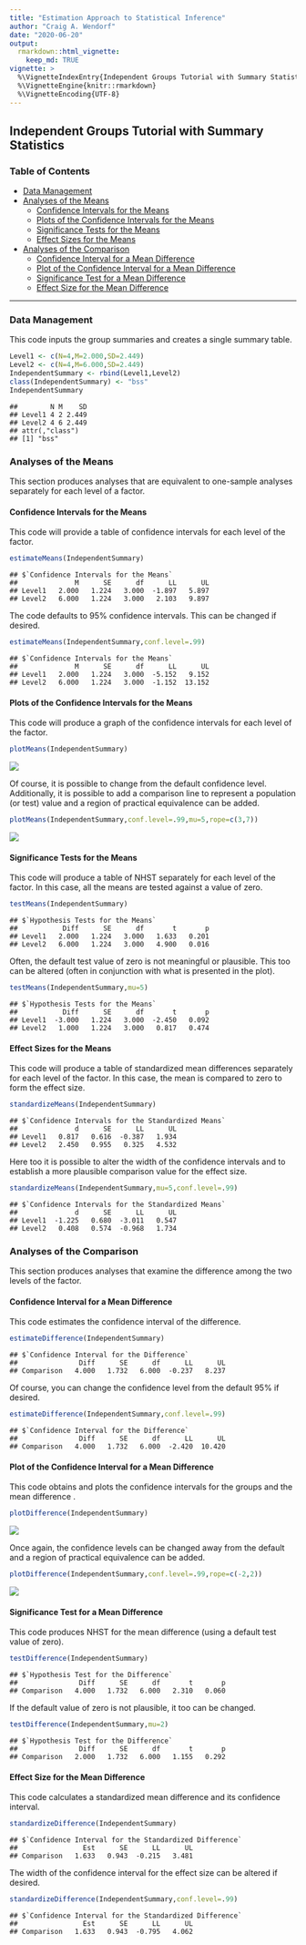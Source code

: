 ```yaml
---
title: "Estimation Approach to Statistical Inference"
author: "Craig A. Wendorf"
date: "2020-06-20"
output: 
  rmarkdown::html_vignette:
    keep_md: TRUE
vignette: >
  %\VignetteIndexEntry{Independent Groups Tutorial with Summary Statistics}
  %\VignetteEngine{knitr::rmarkdown}
  %\VignetteEncoding{UTF-8}
---
```


## Independent Groups Tutorial with Summary Statistics

### Table of Contents

- [Data Management](#data-management)
- [Analyses of the Means](#analyses-of-the-means)
  - [Confidence Intervals for the Means](#confidence-intervals-for-the-means)
  - [Plots of the Confidence Intervals for the Means](#plots-of-the-confidence-intervals-for-the-means)
  - [Significance Tests for the Means](#significance-tests-for-the-means)
  - [Effect Sizes for the Means](#effect-sizes-for-the-means)
- [Analyses of the Comparison](#analyses-of-the-comparison)
  - [Confidence Interval for a Mean Difference](#confidence-interval-for-a-mean-difference)
  - [Plot of the Confidence Interval for a Mean Difference](#plot-of-the-confidence-interval-for-a-mean-difference)
  - [Significance Test for a Mean Difference](#significance-test-for-a-mean-difference)
  - [Effect Size for the Mean Difference](#effect-size-for-the-mean-difference)

---

### Data Management

This code inputs the group summaries and creates a single summary table.

```r
Level1 <- c(N=4,M=2.000,SD=2.449)
Level2 <- c(N=4,M=6.000,SD=2.449)
IndependentSummary <- rbind(Level1,Level2)
class(IndependentSummary) <- "bss"
IndependentSummary
```

```
##        N M    SD
## Level1 4 2 2.449
## Level2 4 6 2.449
## attr(,"class")
## [1] "bss"
```

### Analyses of the Means

This section produces analyses that are equivalent to one-sample analyses separately for each level of a factor.

#### Confidence Intervals for the Means

This code will provide a table of confidence intervals for each level of the factor.

```r
estimateMeans(IndependentSummary)
```

```
## $`Confidence Intervals for the Means`
##              M      SE      df      LL      UL
## Level1   2.000   1.224   3.000  -1.897   5.897
## Level2   6.000   1.224   3.000   2.103   9.897
```

The code defaults to 95% confidence intervals. This can be changed if desired.

```r
estimateMeans(IndependentSummary,conf.level=.99)
```

```
## $`Confidence Intervals for the Means`
##              M      SE      df      LL      UL
## Level1   2.000   1.224   3.000  -5.152   9.152
## Level2   6.000   1.224   3.000  -1.152  13.152
```

#### Plots of the Confidence Intervals for the Means

This code will produce a graph of the confidence intervals for each level of the factor.

```r
plotMeans(IndependentSummary)
```

![](figures/Independent-MeansA-1.png)<!-- -->

Of course, it is possible to change from the default confidence level. Additionally, it is possible to add a comparison line to represent a population (or test) value and a region of practical equivalence can be added.

```r
plotMeans(IndependentSummary,conf.level=.99,mu=5,rope=c(3,7))
```

![](figures/Independent-MeansB-1.png)<!-- -->

#### Significance Tests for the Means

This code will produce a table of NHST separately for each level of the factor. In this case, all the means are tested against a value of zero.

```r
testMeans(IndependentSummary)
```

```
## $`Hypothesis Tests for the Means`
##           Diff      SE      df       t       p
## Level1   2.000   1.224   3.000   1.633   0.201
## Level2   6.000   1.224   3.000   4.900   0.016
```

Often, the default test value of zero is not meaningful or plausible. This too can be altered (often in conjunction with what is presented in the plot).

```r
testMeans(IndependentSummary,mu=5)
```

```
## $`Hypothesis Tests for the Means`
##           Diff      SE      df       t       p
## Level1  -3.000   1.224   3.000  -2.450   0.092
## Level2   1.000   1.224   3.000   0.817   0.474
```

#### Effect Sizes for the Means

This code will produce a table of standardized mean differences separately for each level of the factor. In this case, the mean is compared to zero to form the effect size.

```r
standardizeMeans(IndependentSummary)
```

```
## $`Confidence Intervals for the Standardized Means`
##              d      SE      LL      UL
## Level1   0.817   0.616  -0.387   1.934
## Level2   2.450   0.955   0.325   4.532
```

Here too it is possible to alter the width of the confidence intervals and to establish a more plausible comparison value for the effect size.

```r
standardizeMeans(IndependentSummary,mu=5,conf.level=.99)
```

```
## $`Confidence Intervals for the Standardized Means`
##              d      SE      LL      UL
## Level1  -1.225   0.680  -3.011   0.547
## Level2   0.408   0.574  -0.968   1.734
```
 
### Analyses of the Comparison

This section produces analyses that examine the difference among the two levels of the factor.

#### Confidence Interval for a Mean Difference

This code estimates the confidence interval of the difference.

```r
estimateDifference(IndependentSummary)
```

```
## $`Confidence Interval for the Difference`
##               Diff      SE      df      LL      UL
## Comparison   4.000   1.732   6.000  -0.237   8.237
```

Of course, you can change the confidence level from the default 95% if desired.

```r
estimateDifference(IndependentSummary,conf.level=.99)
```

```
## $`Confidence Interval for the Difference`
##               Diff      SE      df      LL      UL
## Comparison   4.000   1.732   6.000  -2.420  10.420
```

#### Plot of the Confidence Interval for a Mean Difference

This code obtains and plots the confidence intervals for the groups and the mean difference .

```r
plotDifference(IndependentSummary)
```

![](figures/Independent-DifferenceA-1.png)<!-- -->

Once again, the confidence levels can be changed away from the default and a region of practical equivalence can be added.

```r
plotDifference(IndependentSummary,conf.level=.99,rope=c(-2,2))
```

![](figures/Independent-DifferenceB-1.png)<!-- -->

#### Significance Test for a Mean Difference

This code produces NHST for the mean difference (using a default test value of zero).

```r
testDifference(IndependentSummary)
```

```
## $`Hypothesis Test for the Difference`
##               Diff      SE      df       t       p
## Comparison   4.000   1.732   6.000   2.310   0.060
```

If the default value of zero is not plausible, it too can be changed.

```r
testDifference(IndependentSummary,mu=2)
```

```
## $`Hypothesis Test for the Difference`
##               Diff      SE      df       t       p
## Comparison   2.000   1.732   6.000   1.155   0.292
```

#### Effect Size for the Mean Difference

This code calculates a standardized mean difference and its confidence interval.

```r
standardizeDifference(IndependentSummary)
```

```
## $`Confidence Interval for the Standardized Difference`
##                Est      SE      LL      UL
## Comparison   1.633   0.943  -0.215   3.481
```

The width of the confidence interval for the effect size can be altered if desired.

```r
standardizeDifference(IndependentSummary,conf.level=.99)
```

```
## $`Confidence Interval for the Standardized Difference`
##                Est      SE      LL      UL
## Comparison   1.633   0.943  -0.795   4.062
```
